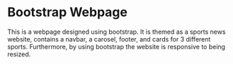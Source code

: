 # Bootstrap Webpage
This is a webpage designed using bootstrap. It is themed as a sports news website, contains a navbar, a carosel, footer, and cards for 3 different sports. Furthermore, by using bootstrap the website is responsive to being resized.
